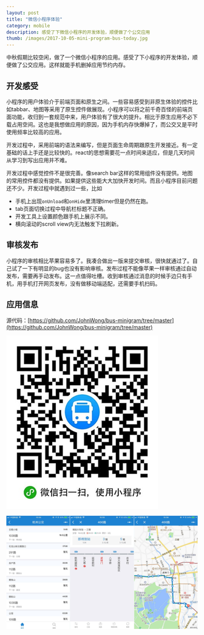 ```yaml
---
layout: post
title: "微信小程序体验"
category: mobile
description: 感受了下微信小程序的开发体验，顺便做了个公交应用
thumb: /images/2017-10-05-mini-program-bus-today.jpg
---
```


中秋假期比较空闲，做了一个微信小程序的应用。感受了下小程序的开发体验，顺便做了公交应用。这样就能手机删掉应用节约内存。

## 开发感受

小程序的用户体验介于前端页面和原生之间。一些容易感受到非原生体验的控件比如tabbar、地图等采用了原生控件做展现。小程序可以将之前千奇百怪的前端页面功能，收归到一套规范中来，用户体验有了很大的提升。相比于原生应用不必下载占用空间。这也是我想做应用的原因，因为手机内存快爆掉了，而公交又是平时使用频率比较高的应用。

开发过程中，采用前端的语法来编写，但是页面生命周期跟原生开发接近。有一定基础的话上手还是比较快的。react的思想需要花一点时间来适应，但是几天时间从学习到写出应用并不难。

开发过程中感觉控件不是很完善。像search bar这样的常用组件没有提供。地图的常用控件都没有提供。如果提供这些能大大加快开发时间。而且小程序目前问题还不少。开发过程中就遇到过一些，比如

- 手机上出现`onUnload`和`onHide`里清理timer但是仍然在跑。
- tab页面切换过程中导航栏标题不正确。
- 开发工具上设置颜色跟手机上展示不同。
- 横向滚动的scroll view内无法触发下拉刷新。

## 审核发布

小程序的审核相比苹果容易多了。我凑合做出一版来提交审核，很快就通过了。自己试了一下有明显的bug也没有影响审核。发布过程不能像苹果一样审核通过自动发布，需要再手动发布。这一点值得吐槽。收到审核通过消息的时候手边只有手机，用手机打开网页发布，没有做移动端适配，还需要手机扫码。

## 应用信息


源代码：[https://github.com/JohnWong/bus-minigram/tree/master](https://github.com/JohnWong/bus-minigram/tree/master)

![截图](/images/2017-10-05-mini-program-bus-today-1.jpg)

![二维码](/images/2017-10-05-mini-program-bus-today-2.jpg)

